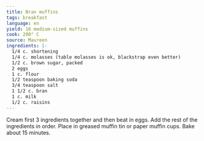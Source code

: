 ```yaml
---
title: Bran muffins
tags: breakfast
language: en
yield: 16 medium-sized muffins
cook: 200° C
source: Maureen
ingredients: |-
  1/4 c. shortening
  1/4 c. molasses (table molasses is ok, blackstrap even better)
  1/2 c. brown sugar, packed
  2 eggs
  1 c. flour
  1/2 teaspoon baking soda
  3/4 teaspoon salt
  1 1/2 c. bran
  1 c. milk
  1/2 c. raisins
---
```

Cream first 3 ingredients together and then beat in eggs. Add the rest of the ingredients in order. Place in greased muffin tin or paper muffin cups. Bake about 15 minutes.